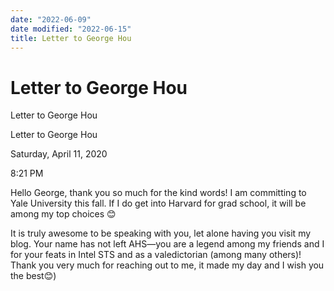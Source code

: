 ```yaml
---
date: "2022-06-09"
date modified: "2022-06-15"
title: Letter to George Hou
---
```


# Letter to George Hou
Letter to George Hou

Letter to George Hou

Saturday, April 11, 2020

8:21 PM

Hello George, thank you so much for the kind words! I am committing to Yale University this fall. If I do get into Harvard for grad school, it will be among my top choices 😊

It is truly awesome to be speaking with you, let alone having you visit my blog. Your name has not left AHS—you are a legend among my friends and I for your feats in Intel STS and as a valedictorian (among many others)! Thank you very much for reaching out to me, it made my day and I wish you the best😊)
